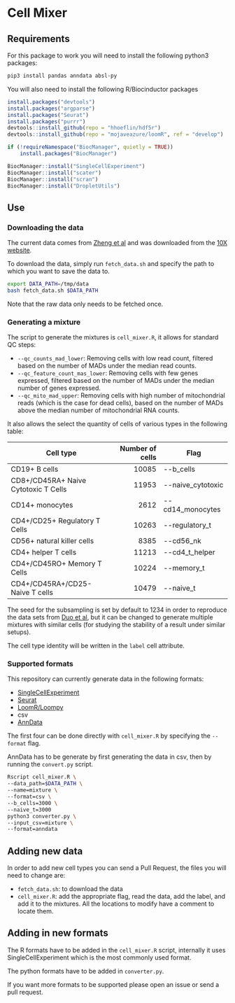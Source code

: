 # Cell Mixer

## Requirements

For this package to work you will need to install the following python3
packages:

```bash
pip3 install pandas anndata absl-py
```

You will also need to install the following R/Biocinductor packages

```R
install.packages("devtools")
install.packages("argparse")
install.packages("Seurat")
install.packages("purrr")
devtools::install_github(repo = "hhoeflin/hdf5r")
devtools::install_github(repo = "mojaveazure/loomR", ref = "develop")

if (!requireNamespace("BiocManager", quietly = TRUE))
    install.packages("BiocManager")

BiocManager::install("SingleCellExperiment")
BiocManager::install("scater")
BiocManager::install("scran")
BiocManager::install("DropletUtils")
```

## Use

### Downloading the data

The current data comes from
[Zheng et al](https://www.nature.com/articles/ncomms14049) and was downloaded
from the
[10X website](https://support.10xgenomics.com/single-cell-gene-expression/datasets).

To download the data, simply run `fetch_data.sh` and specify the path to which
you want to save the data to.

```bash
export DATA_PATH=/tmp/data
bash fetch_data.sh $DATA_PATH
```

Note that the raw data only needs to be fetched once.

### Generating a mixture

The script to generate the mixtures is `cell_mixer.R`, it allows for standard QC
steps:

-   `--qc_counts_mad_lower`: Removing cells with low read count, filtered based
    on the number of MADs under the median read counts.
-   `--qc_feature_count_mas_lower`: Removing cells with few genes expressed,
    filtered based on the number of MADs under the median number of genes
    expressed.
-   `--qc_mito_mad_upper`: Removing cells with high number of mitochondrial
    reads (which is the case for dead cells), based on the number of MADs above
    the median number of mitochondrial RNA counts.

It also allows the select the quantity of cells of various types in the
following table:

Cell type                            | Number of cells | Flag
------------------------------------ | --------------: | ------------------
CD19+ B cells                        | 10085           | --b\_cells
CD8+/CD45RA+ Naive Cytotoxic T Cells | 11953           | --naive\_cytotoxic
CD14+ monocytes                      | 2612            | --cd14\_monocytes
CD4+/CD25+ Regulatory T Cells        | 10263           | --regulatory\_t
CD56+ natural killer cells           | 8385            | --cd56\_nk
CD4+ helper T cells                  | 11213           | --cd4\_t\_helper
CD4+/CD45RO+ Memory T Cells          | 10224           | --memory\_t
CD4+/CD45RA+/CD25- Naive T cells     | 10479           | --naive\_t

The seed for the subsampling is set by default to 1234 in order to reproduce the
data sets from
[Duo et al](https://github.com/csoneson/DuoClustering2018/blob/2b510422c8b799e508b5bbdde93bd8465db2d148/inst/scripts/import_QC_Zhengmix4eq.Rmd#L38),
but it can be changed to generate multiple mixtures with similar cells (for
studying the stability of a result under similar setups).

The cell type identity will be written in the `label` cell attribute.

### Supported formats

This repository can currently generate data in the following formats:

-   [SingleCellExperiment](https://bioconductor.org/packages/release/bioc/html/SingleCellExperiment.html)
-   [Seurat](https://satijalab.org/seurat/)
-   [LoomR/Loompy](https://github.com/mojaveazure/loomR)
-   csv
-   [AnnData](https://github.com/theislab/anndata)

The first four can be done directly with `cell_mixer.R` by specifying the
`--format` flag.

AnnData has to be generate by first generating the data in csv, then by running
the `convert.py` script.

```bash
Rscript cell_mixer.R \
--data_path=$DATA_PATH \
--name=mixture \
--format=csv \
--b_cells=3000 \
--naive_t=3000
python3 converter.py \
--input_csv=mixture \
--format=anndata
```

## Adding new data

In order to add new cell types you can send a Pull Request, the files you will
need to change are:

-   `fetch_data.sh`: to download the data
-   `cell_mixer.R`: add the appropriate flag, read the data, add the label, and
    add it to the mixtures. All the locations to modify have a comment to locate
    them.

## Adding in new formats

The R formats have to be added in the `cell_mixer.R` script, internally it uses
SingleCellExperiment which is the most commonly used format.

The python formats have to be added in `converter.py`.

If you want more formats to be supported please open an issue or send a pull
request.
